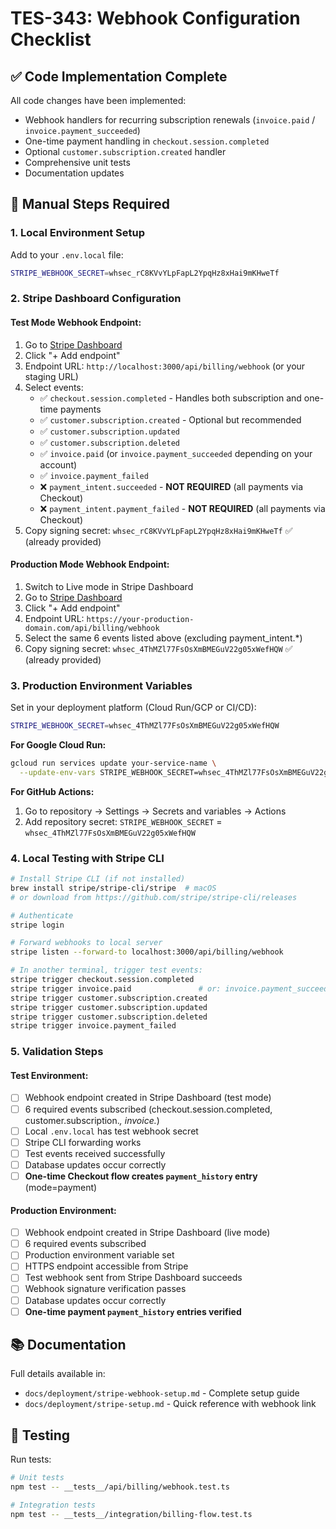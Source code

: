 # TES-343: Webhook Configuration Checklist

## ✅ Code Implementation Complete

All code changes have been implemented:
- Webhook handlers for recurring subscription renewals (`invoice.paid` / `invoice.payment_succeeded`)
- One-time payment handling in `checkout.session.completed`
- Optional `customer.subscription.created` handler
- Comprehensive unit tests
- Documentation updates

## 🔧 Manual Steps Required

### 1. Local Environment Setup

Add to your `.env.local` file:
```bash
STRIPE_WEBHOOK_SECRET=whsec_rC8KVvYLpFapL2YpqHz8xHai9mKHweTf
```

### 2. Stripe Dashboard Configuration

#### Test Mode Webhook Endpoint:
1. Go to [Stripe Dashboard](https://dashboard.stripe.com/test/webhooks)
2. Click "+ Add endpoint"
3. Endpoint URL: `http://localhost:3000/api/billing/webhook` (or your staging URL)
4. Select events:
   - ✅ `checkout.session.completed` - Handles both subscription and one-time payments
   - ✅ `customer.subscription.created` - Optional but recommended
   - ✅ `customer.subscription.updated`
   - ✅ `customer.subscription.deleted`
   - ✅ `invoice.paid` (or `invoice.payment_succeeded` depending on your account)
   - ✅ `invoice.payment_failed`
   - ❌ `payment_intent.succeeded` - **NOT REQUIRED** (all payments via Checkout)
   - ❌ `payment_intent.payment_failed` - **NOT REQUIRED** (all payments via Checkout)
5. Copy signing secret: `whsec_rC8KVvYLpFapL2YpqHz8xHai9mKHweTf` ✅ (already provided)

#### Production Mode Webhook Endpoint:
1. Switch to Live mode in Stripe Dashboard
2. Go to [Stripe Dashboard](https://dashboard.stripe.com/webhooks)
3. Click "+ Add endpoint"
4. Endpoint URL: `https://your-production-domain.com/api/billing/webhook`
5. Select the same 6 events listed above (excluding payment_intent.*)
6. Copy signing secret: `whsec_4ThMZl77FsOsXmBMEGuV22g05xWefHQW` ✅ (already provided)

### 3. Production Environment Variables

Set in your deployment platform (Cloud Run/GCP or CI/CD):
```bash
STRIPE_WEBHOOK_SECRET=whsec_4ThMZl77FsOsXmBMEGuV22g05xWefHQW
```

**For Google Cloud Run:**
```bash
gcloud run services update your-service-name \
  --update-env-vars STRIPE_WEBHOOK_SECRET=whsec_4ThMZl77FsOsXmBMEGuV22g05xWefHQW
```

**For GitHub Actions:**
1. Go to repository → Settings → Secrets and variables → Actions
2. Add repository secret: `STRIPE_WEBHOOK_SECRET` = `whsec_4ThMZl77FsOsXmBMEGuV22g05xWefHQW`

### 4. Local Testing with Stripe CLI

```bash
# Install Stripe CLI (if not installed)
brew install stripe/stripe-cli/stripe  # macOS
# or download from https://github.com/stripe/stripe-cli/releases

# Authenticate
stripe login

# Forward webhooks to local server
stripe listen --forward-to localhost:3000/api/billing/webhook

# In another terminal, trigger test events:
stripe trigger checkout.session.completed
stripe trigger invoice.paid               # or: invoice.payment_succeeded
stripe trigger customer.subscription.created
stripe trigger customer.subscription.updated
stripe trigger customer.subscription.deleted
stripe trigger invoice.payment_failed
```

### 5. Validation Steps

#### Test Environment:
- [ ] Webhook endpoint created in Stripe Dashboard (test mode)
- [ ] 6 required events subscribed (checkout.session.completed, customer.subscription.*, invoice.*)
- [ ] Local `.env.local` has test webhook secret
- [ ] Stripe CLI forwarding works
- [ ] Test events received successfully
- [ ] Database updates occur correctly
- [ ] **One-time Checkout flow creates `payment_history` entry** (mode=payment)

#### Production Environment:
- [ ] Webhook endpoint created in Stripe Dashboard (live mode)
- [ ] 6 required events subscribed
- [ ] Production environment variable set
- [ ] HTTPS endpoint accessible from Stripe
- [ ] Test webhook sent from Stripe Dashboard succeeds
- [ ] Webhook signature verification passes
- [ ] Database updates occur correctly
- [ ] **One-time payment `payment_history` entries verified**

## 📚 Documentation

Full details available in:
- `docs/deployment/stripe-webhook-setup.md` - Complete setup guide
- `docs/deployment/stripe-setup.md` - Quick reference with webhook link

## 🧪 Testing

Run tests:
```bash
# Unit tests
npm test -- __tests__/api/billing/webhook.test.ts

# Integration tests
npm test -- __tests__/integration/billing-flow.test.ts
```

